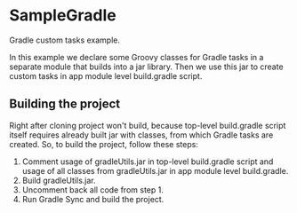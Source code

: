 # SampleGradle
Gradle custom tasks example.

In this example we declare some Groovy classes for Gradle tasks in a separate module that builds into a jar library. Then we use this jar to create custom tasks in app module level build.gradle script.

## Building the project
Right after cloning project won't build, because top-level build.gradle script itself requires already built jar with classes, from which Gradle tasks are created. So, to build the project, follow these steps:
1. Comment usage of gradleUtils.jar in top-level build.gradle script and usage of all classes from gradleUtils.jar in app module level build.gradle.
2. Build gradleUtils.jar.
3. Uncomment back all code from step 1.
4. Run Gradle Sync and build the project.
